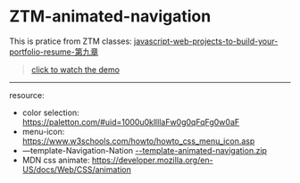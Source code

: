 # ZTM-animated-navigation
This is pratice from ZTM classes: [javascript-web-projects-to-build-your-portfolio-resume-第九章](https://www.udemy.com/course/javascript-web-projects-to-build-your-portfolio-resume/?couponCode=ACCAGE0923)
> [click to watch the demo](https://joeban0608.github.io/ZTM-animated-navigation/)
---
resource:
  - color selection: https://paletton.com/#uid=1000u0kllllaFw0g0qFqFg0w0aF
  - menu-icon: https://www.w3schools.com/howto/howto_css_menu_icon.asp
  - —template-Navigation-Nation
      [--template-animated-navigation.zip](https://prod-files-secure.s3.us-west-2.amazonaws.com/92560234-a90a-4344-8092-7edf736a18ec/04052e24-9d68-4d1e-b563-f26f8e507200/Untitled.zip)
  - MDN css animate: https://developer.mozilla.org/en-US/docs/Web/CSS/animation